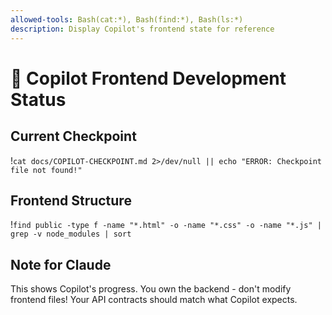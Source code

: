 ```yaml
---
allowed-tools: Bash(cat:*), Bash(find:*), Bash(ls:*)
description: Display Copilot's frontend state for reference
---
```


# 🎨 Copilot Frontend Development Status

## Current Checkpoint
!`cat docs/COPILOT-CHECKPOINT.md 2>/dev/null || echo "ERROR: Checkpoint file not found!"`

## Frontend Structure
!`find public -type f -name "*.html" -o -name "*.css" -o -name "*.js" | grep -v node_modules | sort`

## Note for Claude
This shows Copilot's progress. You own the backend - don't modify frontend files!
Your API contracts should match what Copilot expects.